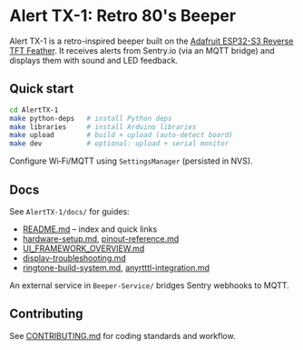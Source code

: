 # Alert TX-1: Retro 80's Beeper

Alert TX-1 is a retro-inspired beeper built on the [Adafruit ESP32-S3 Reverse TFT Feather](https://www.adafruit.com/product/5691). It receives alerts from Sentry.io (via an MQTT bridge) and displays them with sound and LED feedback.

## Quick start

```bash
cd AlertTX-1
make python-deps   # install Python deps
make libraries     # install Arduino libraries
make upload        # build + upload (auto-detect board)
make dev           # optional: upload + serial monitor
```

Configure Wi‑Fi/MQTT using `SettingsManager` (persisted in NVS).

## Docs

See `AlertTX-1/docs/` for guides:
- [README.md](AlertTX-1/docs/README.md) – index and quick links
- [hardware-setup.md](AlertTX-1/docs/hardware-setup.md), [pinout-reference.md](AlertTX-1/docs/pinout-reference.md)
- [UI_FRAMEWORK_OVERVIEW.md](AlertTX-1/docs/UI_FRAMEWORK_OVERVIEW.md)
- [display-troubleshooting.md](AlertTX-1/docs/display-troubleshooting.md)
- [ringtone-build-system.md](AlertTX-1/docs/ringtone-build-system.md), [anyrtttl-integration.md](AlertTX-1/docs/anyrtttl-integration.md)

An external service in `Beeper-Service/` bridges Sentry webhooks to MQTT.

## Contributing

See [CONTRIBUTING.md](AlertTX-1/CONTRIBUTING.md) for coding standards and workflow.
